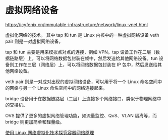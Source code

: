 # 虚拟网络设备
https://icyfenix.cn/immutable-infrastructure/network/linux-vnet.html

虚拟化网络的技术。
其中 tap 和 tun 是 Linux 内核中的一种虚拟网络设备
veth pair 则是一对虚拟网络设备。

tap 和 tun 主要是用来模拟点对点的连接，例如 VPN。tap 设备工作在二层（数据链路层）上，可以将网络数据包封装在帧中，然后发送给其他网络设备。tun 设备则工作在三层（网络层）上，可以将网络数据包封装在 IP 包中，然后发送给其他网络设备。

veth pair 则是一对成对出现的虚拟网络设备，可以用于将一个 Linux 命名空间中的网络与另一个 Linux 命名空间中的网络连接起来。

bridge 设备用于在数据链路层（二层）上连接多个网络接口，类似于物理网络中的交换机。

OVS 提供了更多的虚拟网络管理功能，如流量监控、QoS、VLAN 隔离等，而 bridge 则更加简单和轻量级。


[使用 Linux 网络虚拟化技术探究容器网络原理](https://mp.weixin.qq.com/s?__biz=MzU4MjQ0MTU4Ng==&mid=2247507562&idx=1&sn=181189cc3d03304a293b22f25e195154&chksm=fdbad177cacd58614efb9516876a9fa83030e31cd6c56ced08eb1eb0933da0a31b7654e3b837&mpshare=1&srcid=0331PDYO8mLpOlhl3Pyadlvk&sharer_sharetime=1680272645651&sharer_shareid=9b996575050d80b9b16b938075c280c4&from=timeline&scene=2&subscene=1&clicktime=1680342114&enterid=1680342114&sessionid=0&ascene=2&fasttmpl_type=0&fasttmpl_fullversion=6613275-zh_CN-zip&fasttmpl_flag=0&realreporttime=1680342114064&devicetype=android-33&version=28002151&nettype=WIFI&abtest_cookie=AAACAA%3D%3D&lang=zh_CN&countrycode=CN&exportkey=n_ChQIAhIQ4r83hRJFtvxf%2B7WnPw8XOhLvAQIE97dBBAEAAAAAAPWoIFEyry0AAAAOpnltbLcz9gKNyK89dVj0WrhXVRgBslhP3lhByUK39ydITSwuV3L%2BRoSualzqwbJSLE9FI8yL62pWDafZLzPunQOANUZ7uXcom%2BMqmSRmYYw0OvSpC4jRZZei8lJ0DzumyaApwdGmROnY7FcV7TD2iUKFxF9aT8nn7UT5Rf2nj%2BNYrw9b0UDKNFfPQjGPELawAEWkU9zJ%2FQe8rm8dsiCqVg%2FVFkMkdZckmOKeaSEDudVGmQ80bgoVsq5Xf8P5qGiRyYQQwliWIsQNslUOWmqqRjpu9IeerlmT&pass_ticket=fmIVK188qVCFVDgI0aWrvNWyOfZyoKSZaJ4HT4kQwOlrCtFQV1IlHJ28hKFAFwwkuiCZE4bH4LkXYfAYVip09w%3D%3D&wx_header=3)
    